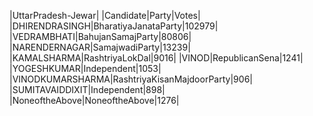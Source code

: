  
|UttarPradesh-Jewar|
|Candidate|Party|Votes|
|DHIRENDRASINGH|BharatiyaJanataParty|102979|
|VEDRAMBHATI|BahujanSamajParty|80806|
|NARENDERNAGAR|SamajwadiParty|13239|
|KAMALSHARMA|RashtriyaLokDal|9016|
|VINOD|RepublicanSena|1241|
|YOGESHKUMAR|Independent|1053|
|VINODKUMARSHARMA|RashtriyaKisanMajdoorParty|906|
|SUMITAVAIDDIXIT|Independent|898|
|NoneoftheAbove|NoneoftheAbove|1276|
